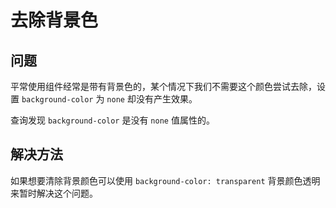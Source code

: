 # 去除背景色

## 问题

平常使用组件经常是带有背景色的，某个情况下我们不需要这个颜色尝试去除，设置 `background-color` 为 `none` 却没有产生效果。

查询发现 `background-color` 是没有 `none` 值属性的。

## 解决方法

如果想要清除背景颜色可以使用 `background-color: transparent` 背景颜色透明来暂时解决这个问题。
